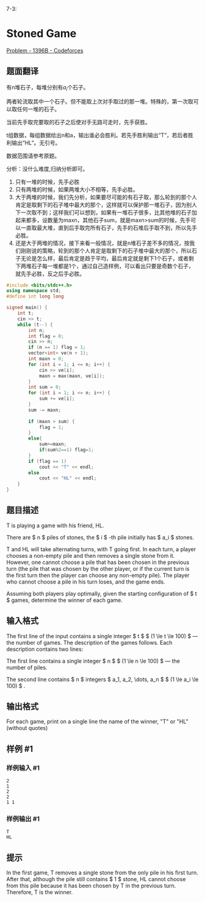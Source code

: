 7-3:

# Stoned Game

[Problem - 1396B - Codeforces](https://codeforces.com/problemset/problem/1396/B)

## 题面翻译

有n堆石子，每堆分别有$a_i$个石子。

两者轮流取其中一个石子。但不能取上次对手取过的那一堆。特殊的，第一次取可以取任何一堆的石子。

当前先手取完要取的石子之后使对手无路可走时，先手获胜。

t组数据，每组数据给出n和a，输出谁必会胜利。若先手胜利输出“T”，若后者胜利输出“HL”。无引号。

数据范围请参考原题。



分析：没什么难度,归纳分析即可。

1. 只有一堆的时候，先手必胜
2. 只有两堆的时候，如果两堆大小不相等，先手必胜。
3. 大于两堆的时候，我们先分析，如果要尽可能的有石子取，那么轮到的那个人肯定是取剩下的石子堆中最大的那个，这样就可以保护那一堆石子，因为别人下一次取不到；这样我们可以想到，如果有一堆石子很多，比其他堆的石子加起来都多，设数量为maxn，其他石子sum，就是maxn>sum的时候，先手可以一直取最大堆，直到后手取完所有石子，先手的石堆后手取不到，所以先手必胜。
4. 还是大于两堆的情况，接下来看一般情况，就是n堆石子差不多的情况，按我们刚刚说的策略，轮到的那个人肯定是取剩下的石子堆中最大的那个，所以石子无论是怎么样，最后肯定是趋于平均，最后肯定就是剩下1个石子，或者剩下两堆石子每一堆都是1个，通过自己造样例，可以看出只要是奇数个石子，就先手必胜，反之后手必胜。



```cpp
#include <bits/stdc++.h>
using namespace std;
#define int long long

signed main() {
    int t;
    cin >> t;
    while (t--) {
        int n;
        int flag = 0;
        cin >> n;
        if (n == 1) flag = 1;
        vector<int> ve(n + 1);
        int maxn = 0;
        for (int i = 1; i <= n; i++) {
            cin >> ve[i];
            maxn = max(maxn, ve[i]);
        }
        int sum = 0;
        for (int i = 1; i <= n; i++) {
            sum += ve[i];
        }
        sum -= maxn;
        
        if (maxn > sum) {
            flag = 1;
        }
        else{
            sum+=maxn;
            if(sum%2==1) flag=1;
        }
        if (flag == 1)
            cout << "T" << endl;
        else
            cout << "HL" << endl;
    }
}
```



## 题目描述

T is playing a game with his friend, HL.

There are $ n $ piles of stones, the $ i $ -th pile initially has $ a_i $ stones.

T and HL will take alternating turns, with T going first. In each turn, a player chooses a non-empty pile and then removes a single stone from it. However, one cannot choose a pile that has been chosen in the previous turn (the pile that was chosen by the other player, or if the current turn is the first turn then the player can choose any non-empty pile). The player who cannot choose a pile in his turn loses, and the game ends.

Assuming both players play optimally, given the starting configuration of $ t $ games, determine the winner of each game.

## 输入格式

The first line of the input contains a single integer $ t $ $ (1 \le t \le 100) $ — the number of games. The description of the games follows. Each description contains two lines:

The first line contains a single integer $ n $ $ (1 \le n \le       100) $ — the number of piles.

The second line contains $ n $ integers $ a_1, a_2, \dots,       a_n $ $ (1 \le a_i \le 100) $ .

## 输出格式

For each game, print on a single line the name of the winner, "T" or "HL" (without quotes)

## 样例 #1

### 样例输入 #1

```
2
1
2
2
1 1
```

### 样例输出 #1

```
T
HL
```

## 提示

In the first game, T removes a single stone from the only pile in his first turn. After that, although the pile still contains $ 1 $ stone, HL cannot choose from this pile because it has been chosen by T in the previous turn. Therefore, T is the winner.